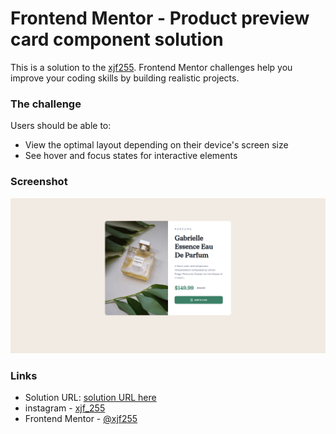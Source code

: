 # Frontend Mentor - Product preview card component solution

This is a solution to the [xjf255](https://www.frontendmentor.io/challenges/product-preview-card-component-GO7UmttRfa). Frontend Mentor challenges help you improve your coding skills by building realistic projects. 

### The challenge

Users should be able to:

- View the optimal layout depending on their device's screen size
- See hover and focus states for interactive elements

### Screenshot

![](images/screenshot.png)

### Links

- Solution URL: [solution URL here](https://github.com/xjf255/Product_card)
- instagram - [xjf_255](https://www.instagram.com/xjf_255)
- Frontend Mentor - [@xjf255](https://www.frontendmentor.io/profile/xjf255)
